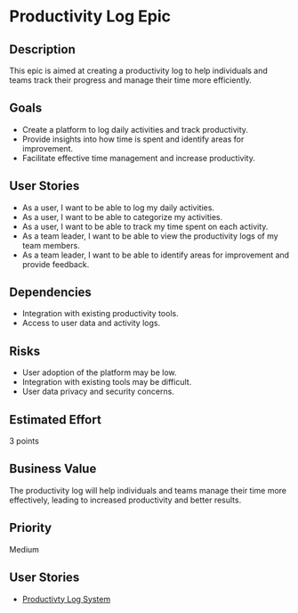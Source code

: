 # Productivity Log Epic

## Description

This epic is aimed at creating a productivity log to help individuals and teams
track their progress and manage their time more efficiently.

## Goals

- Create a platform to log daily activities and track productivity.
- Provide insights into how time is spent and identify areas for improvement.
- Facilitate effective time management and increase productivity.

## User Stories

- As a user, I want to be able to log my daily activities.
- As a user, I want to be able to categorize my activities.
- As a user, I want to be able to track my time spent on each activity.
- As a team leader, I want to be able to view the productivity logs of my team
  members.
- As a team leader, I want to be able to identify areas for improvement and
  provide feedback.

## Dependencies

- Integration with existing productivity tools.
- Access to user data and activity logs.

## Risks

- User adoption of the platform may be low.
- Integration with existing tools may be difficult.
- User data privacy and security concerns.

## Estimated Effort

3 points

## Business Value

The productivity log will help individuals and teams manage their time more
effectively, leading to increased productivity and better results.

## Priority

Medium

## User Stories

- [Productivty Log System](./user_stories/prod_log_system.md)
